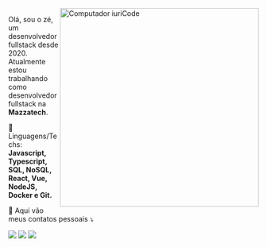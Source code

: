 <img src="https://raw.githubusercontent.com/MicaelliMedeiros/micaellimedeiros/master/image/computer-illustration.png" min-width="400px" max-width="400px" width="400px" align="right" alt="Computador iuriCode">

<p align="left"> 
  Olá, sou o zé, um desenvolvedor fullstack desde 2020.<br>
  Atualmente estou trabalhando como desenvolvedor fullstack na <strong>Mazzatech</strong>.
</p>

<p align="left">
  🦄 Linguagens/Techs: <strong>Javascript, Typescript, SQL, NoSQL, React, Vue, NodeJS, Docker e Git.</strong>
</p>

<p align="left">
  💌 Aqui vão meus contatos pessoais ⤵️
</p>

<p align="left">
  <a href="mailto:jose.megres@gmail.com" target="_blank" alt="Gmail">
  <img src="https://img.shields.io/badge/-Gmail-FF0000?style=flat-square&labelColor=FF0000&logo=gmail&logoColor=white&link=mailto:jose.megres@gmail.com" /></a>

  <a href="https://linkedin.com/in/megres" target="_blank" alt="Linkedin">
  <img src="https://img.shields.io/badge/-Linkedin-0e76a8?style=flat-square&logo=Linkedin&logoColor=white&link=https://linkedin.com/in/megres" /></a>

  <a href="https://wa.me/5532936180639" target="_blank" alt="WhatsApp">
  <img src="https://img.shields.io/badge/-WhatsApp-25d366?style=flat-square&labelColor=25d366&logo=whatsapp&logoColor=white&link=https://wa.me/5532936180639"/></a>
</p>  
